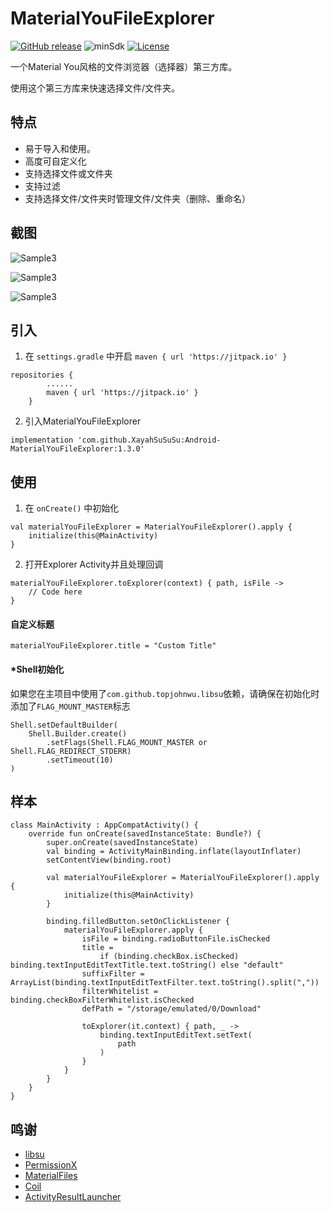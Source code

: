 # MaterialYouFileExplorer
[![GitHub release](https://img.shields.io/github/v/release/XayahSuSuSu/Android-MaterialYouFileExplorer?color=orange)](https://github.com/XayahSuSuSu/Android-MaterialYouFileExplorer/releases)  ![minSdk](https://img.shields.io/badge/minSdk-26-green) [![License](https://img.shields.io/github/license/XayahSuSuSu/Android-MaterialYouFileExplorer?color=ff69b4)](./LICENSE)

一个Material You风格的文件浏览器（选择器）第三方库。

使用这个第三方库来快速选择文件/文件夹。

## 特点
- 易于导入和使用。
- 高度可自定义化
- 支持选择文件或文件夹
- 支持过滤
- 支持选择文件/文件夹时管理文件/文件夹（删除、重命名）

## 截图

![Sample3](doc/images/Sample1.jpg "Sample1")

![Sample3](doc/images/Sample2.jpg "Sample2")

![Sample3](doc/images/Sample3.jpg "Sample3")

## 引入
1. 在 `settings.gradle` 中开启 `maven { url 'https://jitpack.io' }`
```
repositories {
        ......
        maven { url 'https://jitpack.io' }
    }
```
2. 引入MaterialYouFileExplorer
```
implementation 'com.github.XayahSuSuSu:Android-MaterialYouFileExplorer:1.3.0'
```

## 使用
1. 在 `onCreate()` 中初始化
```
val materialYouFileExplorer = MaterialYouFileExplorer().apply {
    initialize(this@MainActivity)
}
```
2. 打开Explorer Activity并且处理回调
```
materialYouFileExplorer.toExplorer(context) { path, isFile -> 
    // Code here
}
```
#### 自定义标题
```
materialYouFileExplorer.title = "Custom Title"
```

#### *Shell初始化
如果您在主项目中使用了`com.github.topjohnwu.libsu`依赖，请确保在初始化时添加了`FLAG_MOUNT_MASTER`标志
```
Shell.setDefaultBuilder(
    Shell.Builder.create()
        .setFlags(Shell.FLAG_MOUNT_MASTER or Shell.FLAG_REDIRECT_STDERR)
        .setTimeout(10)
)
```


## 样本
```
class MainActivity : AppCompatActivity() {
    override fun onCreate(savedInstanceState: Bundle?) {
        super.onCreate(savedInstanceState)
        val binding = ActivityMainBinding.inflate(layoutInflater)
        setContentView(binding.root)

        val materialYouFileExplorer = MaterialYouFileExplorer().apply {
            initialize(this@MainActivity)
        }

        binding.filledButton.setOnClickListener {
            materialYouFileExplorer.apply {
                isFile = binding.radioButtonFile.isChecked
                title =
                    if (binding.checkBox.isChecked) binding.textInputEditTextTitle.text.toString() else "default"
                suffixFilter = ArrayList(binding.textInputEditTextFilter.text.toString().split(","))
                filterWhitelist = binding.checkBoxFilterWhitelist.isChecked
                defPath = "/storage/emulated/0/Download"

                toExplorer(it.context) { path, _ ->
                    binding.textInputEditText.setText(
                        path
                    )
                }
            }
        }
    }
}
```

## 鸣谢
- [libsu](https://github.com/topjohnwu/libsu)
- [PermissionX](https://github.com/guolindev/PermissionX)
- [MaterialFiles](https://github.com/zhanghai/MaterialFiles)
- [Coil](https://github.com/coil-kt/coil)
- [ActivityResultLauncher](https://github.com/DylanCaiCoding/ActivityResultLauncher)